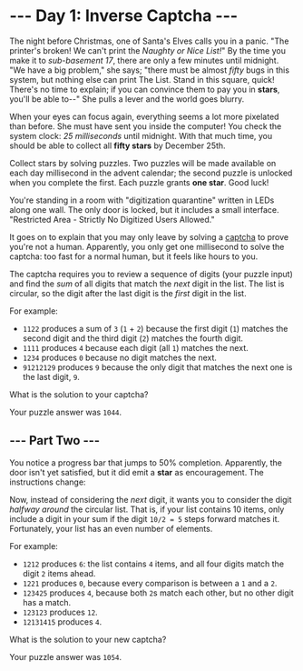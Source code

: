 # --- Day 1: Inverse Captcha ---

The night before Christmas, one of Santa's Elves calls you in a panic. "The
printer's broken! We can't print the *Naughty or Nice List!*" By the time you
make it to _sub-basement 17_, there are only a few minutes until midnight.
"We have a big problem," she says; "there must be almost *fifty* bugs in this
system, but nothing else can print The List. Stand in this square, quick!
There's no time to explain; if you can convince them to pay you in **stars**,
you'll be able to--" She pulls a lever and the world goes blurry.

When your eyes can focus again, everything seems a lot more pixelated than
before. She must have sent you inside the computer! You check the system clock:
*25 milliseconds* until midnight. With that much time, you should be able to
collect all **fifty stars** by December 25th.

Collect stars by solving puzzles. Two puzzles will be made available on each
day millisecond in the advent calendar; the second puzzle is unlocked when you
complete the first. Each puzzle grants **one star**. Good luck!

You're standing in a room with "digitization quarantine" written in LEDs along
one wall. The only door is locked, but it includes a small interface.
"Restricted Area - Strictly No Digitized Users Allowed."

It goes on to explain that you may only leave by solving a [captcha][1] to
prove you're not a human. Apparently, you only get one millisecond to solve the
captcha: too fast for a normal human, but it feels like hours to you.

The captcha requires you to review a sequence of digits (your puzzle input) and
find the *sum* of all digits that match the *next* digit in the list. The list
is circular, so the digit after the last digit is the *first* digit in the
list.

For example:

* `1122` produces a sum of `3` (`1` + `2`) because the first digit (`1`)
  matches the second digit and the third digit (`2`) matches the fourth digit.
* `1111` produces `4` because each digit (all `1`) matches the next.
* `1234` produces `0` because no digit matches the next.
* `91212129` produces `9` because the only digit that matches the next one is
  the last digit, `9`.

What is the solution to your captcha?

Your puzzle answer was `1044`.

## --- Part Two ---

You notice a progress bar that jumps to 50% completion. Apparently, the door
isn't yet satisfied, but it did emit a **star** as encouragement. The
instructions change:

Now, instead of considering the *next* digit, it wants you to consider the
digit *halfway around* the circular list. That is, if your list contains 10
items, only include a digit in your sum if the digit `10/2 = 5` steps forward
matches it.  Fortunately, your list has an even number of elements.

For example:

* `1212` produces `6`: the list contains `4` items, and all four digits match
  the digit `2` items ahead.
* `1221` produces `0`, because every comparison is between a `1` and a `2`.
* `123425` produces `4`, because both `2`s match each other, but no other digit
  has a match.
* `123123` produces `12`.
* `12131415` produces `4`.

What is the solution to your new captcha?

Your puzzle answer was `1054`.

[1]: https://en.wikipedia.org/wiki/CAPTCHA
